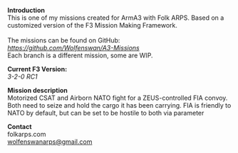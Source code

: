 <b>Introduction</b><br/>
This is one of my missions created for ArmA3 with Folk ARPS. Based on a customized version of the F3 Mission Making Framework.<br/><br/>
The missions can be found on GitHub:<br/>
<i>https://github.com/Wolfenswan/A3-Missions</i><br/>
Each branch is a different mission, some are WIP.<br/>

<b>Current F3 Version:</b><br/>
<i>3-2-0 RC1</i>

<b>Mission description</b><br/>
Motorized CSAT and Airborn NATO fight for a ZEUS-controlled FIA convoy. Both need to seize and hold the cargo it has been carrying. FIA is friendly to NATO by default, but can be set to be hostile to both via parameter

<b>Contact</b><br/>
folkarps.com<br/>
wolfenswanarps@gmail.com<br/>